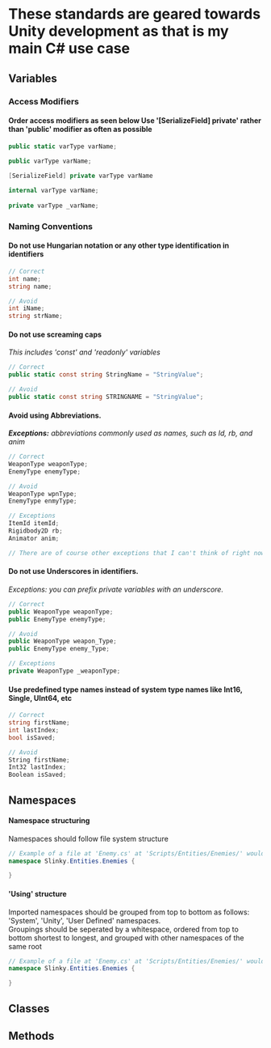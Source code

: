 # These standards are geared towards Unity development as that is my main C# use case

## Variables

### Access Modifiers

#### Order access modifiers as seen below Use '[SerializeField] private' rather than 'public' modifier as often as possible
```C#
public static varType varName;
    
public varType varName;

[SerializeField] private varType varName

internal varType varName;
    
private varType _varName;
```

### Naming Conventions
    
#### Do not use Hungarian notation or any other type identification in identifiers

```C#
// Correct
int name;
string name;

// Avoid
int iName;
string strName;
```

#### Do not use screaming caps
*This includes 'const' and 'readonly' variables*

```C#
// Correct
public static const string StringName = "StringValue";

// Avoid
public static const string STRINGNAME = "StringValue";
```

#### Avoid using Abbreviations.

***Exceptions:** abbreviations commonly used as names, such as Id, rb, and anim*

```C#
// Correct
WeaponType weaponType;
EnemyType enemyType;

// Avoid
WeaponType wpnType;
EnemyType enmyType;

// Exceptions
ItemId itemId;
Rigidbody2D rb;
Animator anim;

// There are of course other exceptions that I can't think of right now
```

#### Do not use Underscores in identifiers. 
**Exceptions:* you can prefix private variables with an underscore.*

```C#
// Correct
public WeaponType weaponType;
public EnemyType enemyType;

// Avoid
public WeaponType weapon_Type;
public EnemyType enemy_Type;

// Exceptions
private WeaponType _weaponType;
```

#### Use predefined type names instead of system type names like Int16, Single, UInt64, etc     
```C#
// Correct
string firstName;
int lastIndex;
bool isSaved;

// Avoid
String firstName;
Int32 lastIndex;
Boolean isSaved;
```

## Namespaces

#### Namespace structuring
Namespaces should follow file system structure

```C#
// Example of a file at 'Enemy.cs' at 'Scripts/Entities/Enemies/' would have the namespace [RootNamespace]/Entities.Enemies
namespace Slinky.Entities.Enemies {

}
```

#### 'Using' structure
Imported namespaces should be grouped from top to bottom as follows: 'System', 'Unity', 'User Defined' namespaces.  
Groupings should be seperated by a whitespace, ordered from top to bottom shortest to longest, and grouped with other namespaces of the same root
```C#
// Example of a file at 'Enemy.cs' at 'Scripts/Entities/Enemies/' would have the namespace [RootNamespace]/Entities.Enemies
namespace Slinky.Entities.Enemies {

}
```

## Classes

## Methods